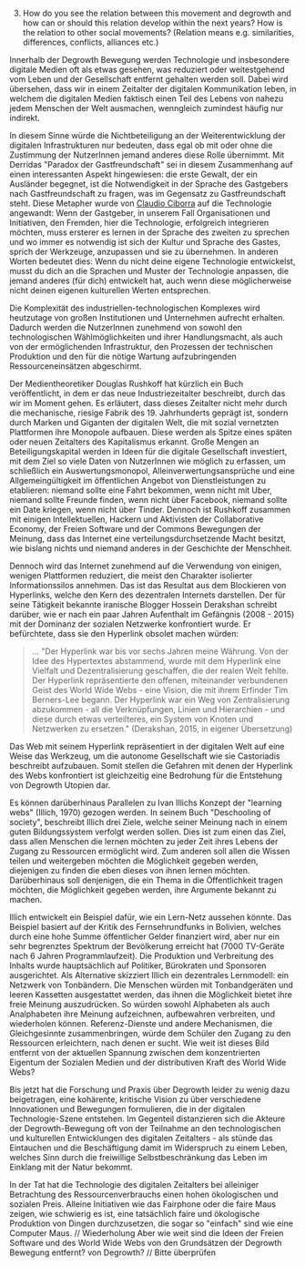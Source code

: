 3. How do you see the relation between this movement and degrowth and how can or should this relation develop within the next years? How is the relation to other social movements? (Relation means e.g. similarities, differences, conflicts, alliances etc.)

Innerhalb der Degrowth Bewegung werden Technologie und insbesondere digitale Medien oft als etwas gesehen, was reduziert oder weitestgehend vom Leben und der Gesellschaft entfernt gehalten werden soll. Dabei wird übersehen, dass wir in einem Zeitalter der digitalen Kommunikation leben, in welchem die digitalen Medien faktisch einen Teil des Lebens von nahezu jedem Menschen der Welt ausmachen, wenngleich zumindest häufig nur indirekt.

In diesem Sinne würde die Nichtbeteiligung an der Weiterentwicklung der digitalen Infrastrukturen nur bedeuten, dass egal ob mit oder ohne die Zustimmung der NutzerInnen jemand anderes diese Rolle übernimmt. Mit Derridas "Paradox der Gastfreundschaft" sei in diesem Zusammenhang auf einen interessanten Aspekt hingewiesen:
die erste Gewalt, der ein Ausländer begegnet, ist die Notwendigkeit in der Sprache des Gastgebers nach Gastfreundschaft zu fragen, was im Gegensatz zu Gastfreundschaft steht. Diese Metapher wurde von [Claudio Ciborra](http://patterns.wiki.transformap.co/view/welcome-visitors/jon.patterns.wiki.transformap.co/welcome-visitors/jon.patterns.wiki.transformap.co/resources/jon.patterns.wiki.transformap.co/federated-wiki-resources/kate.au.fedwikihappening.net/hospitality-journal/kate.au.fedwikihappening.net/first-violence-to-foreigners/frances.uk.fedwikihappening.net/hospitality-and-hostility-to-technology) auf die Technologie angewandt: Wenn der Gastgeber, in unserem Fall Organisationen und Initiativen, den Fremden, hier die Technologie, erfolgreich integrieren möchten, muss ersterer es lernen in der Sprache des zweiten zu sprechen und wo immer es notwendig ist sich der Kultur und Sprache des Gastes, sprich der Werkzeuge, anzupassen und sie zu übernehmen.
In anderen Worten bedeutet dies: Wenn du nicht deine eigene Technologie entwickelst, musst du dich an die Sprachen und Muster der Technologie anpassen, die jemand anderes (für dich) entwickelt hat, auch wenn diese möglicherweise nicht deinen eigenen kulturellen Werten entsprechen.

Die Komplexität des industriellen-technologischen Komplexes wird heutzutage von großen Institutionen und Unternehmen aufrecht erhalten. Dadurch werden die NutzerInnen zunehmend von sowohl den technologischen Wählmöglichkeiten und ihrer Handlungsmacht, als auch von der ermöglichenden Infrastruktur, den Prozessen der technischen Produktion und den für die nötige Wartung aufzubringenden Ressourceneinsätzen abgeschirmt.

Der Medientheoretiker Douglas Rushkoff hat kürzlich ein Buch veröffentlicht, in dem er das neue Industriezeitalter beschreibt, durch das wir im Moment gehen. Es erläutert, dass dieses Zeitalter nicht mehr durch die mechanische, riesige Fabrik des 19. Jahrhunderts geprägt ist, sondern durch Marken und Giganten der digitalen Welt, die mit sozial vernetzten Plattformen ihre Monopole aufbauen.
Diese werden als Spitze eines späten oder neuen Zeitalters des Kapitalismus erkannt. Große Mengen an Beteiligungskapital werden in Ideen für die digitale Gesellschaft investiert, mit dem Ziel so viele Daten von NutzerInnen wie möglich zu erfassen, um schließlich ein Auswertungsmonopol, Alleinverwertungsansprüche und eine Allgemeingültigkeit im öffentlichen Angebot von Dienstleistungen zu etablieren: niemand sollte eine Fahrt bekommen, wenn nicht mit Uber, niemand sollte Freunde finden, wenn nicht über Facebook, niemand sollte ein Date kriegen, wenn nicht über Tinder.
Dennoch ist Rushkoff zusammen mit einigen Intellektuellen, Hackern und Aktivisten der Collaborative Economy, der Freien Software und der Commons Bewegungen der Meinung, dass das Internet eine verteilungsdurchsetzende Macht besitzt, wie bislang nichts und niemand anderes in der Geschichte der Menschheit.

Dennoch wird das Internet zunehmend auf die Verwendung von einigen, wenigen Plattformen reduziert, die meist den Charakter isolierter Informationssilos annehmen. Das ist das Resultat aus dem Blockieren von Hyperlinks, welche den Kern des dezentralen Internets darstellen. Der für seine Tätigkeit bekannte iranische Blogger Hossein Derakshan schreibt darüber, wie er nach ein paar Jahren Aufenthalt im Gefängnis (2008 - 2015) mit der Dominanz der sozialen Netzwerke konfrontiert wurde. Er befürchtete, dass sie den Hyperlink obsolet machen würden:

> ... "Der Hyperlink war bis vor sechs Jahren meine Währung. Von der Idee des Hypertextes abstammend, wurde mit dem Hyperlink eine Vielfalt und Dezentralisierung geschaffen, die der realen Welt fehlte. Der Hyperlink repräsentierte den offenen, miteinander verbundenen Geist des World Wide Webs - eine Vision, die mit ihrem Erfinder Tim Berners-Lee begann. Der Hyperlink war ein Weg von Zentralisierung abzukommen - all die Verknüpfungen, Linien und Hierarchien - und diese durch etwas verteilteres, ein System von Knoten und Netzwerken zu ersetzen."
> (Derakshan, 2015, in eigener Übersetzung)

Das Web mit seinem Hyperlink repräsentiert in der digitalen Welt auf eine Weise das Werkzeug, um die autonome Gesellschaft wie sie Castoriadis beschreibt aufzubauen. Somit stellen die Gefahren mit denen der Hyperlink des Webs konfrontiert ist gleichzeitig eine Bedrohung für die Entstehung von Degrowth Utopien dar.

Es können darüberhinaus Parallelen zu Ivan Illichs Konzept der "learning webs" (Illich, 1970) gezogen werden. In seinem Buch "Deschooling of society", beschreibt Illich drei Ziele, welche seiner Meinung nach in einem guten Bildungssystem verfolgt werden sollen. Dies ist zum einen das Ziel, dass allen Menschen die lernen möchten zu jeder Zeit ihres Lebens der Zugang zu Ressourcen ermöglicht wird. Zum anderen soll allen die Wissen teilen und weitergeben möchten die Möglichkeit gegeben werden, diejenigen zu finden die eben dieses von ihnen lernen möchten. Darüberhinaus soll denjenigen, die ein Thema in die Öffentlichkeit tragen möchten, die Möglichkeit gegeben werden, ihre Argumente bekannt zu machen.

Illich entwickelt ein Beispiel dafür, wie ein Lern-Netz aussehen könnte. Das Beispiel basiert auf der Kritik des Fernsehrundfunks in Bolivien, welches durch eine hohe Summe öffentlicher Gelder finanziert wird, aber nur ein sehr begrenztes Spektrum der Bevölkerung erreicht hat (7000 TV-Geräte nach 6 Jahren Programmlaufzeit). Die Produktion und Verbreitung des Inhalts wurde hauptsächlich auf Politiker, Bürokraten und Sponsoren ausgerichtet. Als Alternative skizziert Illich ein dezentrales Lernmodell: ein Netzwerk von Tonbändern. Die Menschen würden mit Tonbandgeräten und leeren Kassetten ausgestattet werden, das ihnen die Möglichkeit bietet ihre freie Meinung auszudrücken. So würden sowohl Alphabeten als auch Analphabeten ihre Meinung aufzeichnen, aufbewahren verbreiten, und wiederholen können. Referenz-Dienste und andere Mechanismen, die Gleichgesinnte zusammenbringen, würde dem Schüler den Zugang zu den Ressourcen erleichtern, nach denen er sucht. Wie weit ist dieses Bild entfernt von der aktuellen Spannung zwischen dem konzentrierten Eigentum der Sozialen Medien und der distributiven Kraft des World Wide Webs?

Bis jetzt hat die Forschung und Praxis über Degrowth leider zu wenig dazu beigetragen, eine kohärente, kritische Vision zu  über verschiedene Innovationen und Bewegungen formulieren, die in der digitalen Technologie-Szene entstehen. Im Gegenteil  distanzieren sich die Akteure der Degrowth-Bewegung oft von der Teilnahme an den technologischen und kulturellen Entwicklungen des digitalen Zeitalters - als stünde das Eintauchen und die Beschäftigung damit im Widerspruch zu einem Leben, welches Sinn durch die freiwillige Selbstbeschränkung das Leben im Einklang mit der Natur bekommt.

In der Tat hat die Technologie des digitalen Zeitalters bei alleiniger Betrachtung des Ressourcenverbrauchs einen hohen ökologischen und sozialen Preis. Alleine Initiativen wie das Fairphone oder die faire Maus zeigen, wie schwierig es ist, eine tatsächlich faire und ökologische Produktion von Dingen durchzusetzen, die sogar so "einfach" sind wie eine Computer Maus.
// Wiederholung
Aber wie weit sind die Ideen der Freien Software und des World Wide Webs von den Grundsätzen der Degrowth Bewegung entfernt? von Degrowth? // Bitte überprüfen
